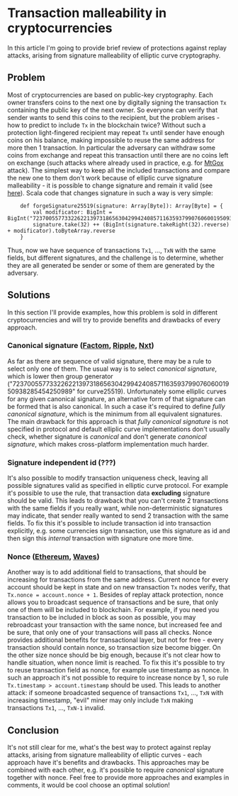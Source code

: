 # Transaction malleability in cryptocurrencies

In this article I'm going to provide brief review of protections against replay attacks, arising from signature malleability of elliptic curve cryptography.

## Problem

Most of cryptocurrencies are based on public-key cryptography.
Each owner transfers coins to the next one by digitally signing the transaction `Tx` containing the public key of the next owner.
So everyone can verify that sender wants to send this coins to the recipient, but the problem arises - how to predict to include `Tx` in the blockchain twice?
Without such a protection light-fingered recipient may repeat `Tx` until sender have enough coins on his balance, making impossible to reuse the same address for more then 1 transaction.
In particular the adversary can withdraw some coins from exchange and repeat this transaction until there are no coins left on exchange (such attacks where already used in practice, e.g. for [MtGox](https://arxiv.org/abs/1403.6676) attack).
The simplest way to keep all the included transactions and compare the new one to them don't work because of elliplic curve signature malleability - it is possible to change signature and remain it valid (see [here](http://crypto.stackexchange.com/a/14719)).
Scala code that changes signature in such a way is very simple:

```
    def forgeSignature25519(signature: Array[Byte]): Array[Byte] = {  
        val modificator: BigInt = BigInt("7237005577332262213973186563042994240857116359379907606001950938285454250989")  
        signature.take(32) ++ (BigInt(signature.takeRight(32).reverse) + modificator).toByteArray.reverse  
    }
```

Thus, now we have sequence of transactions `Tx1`, ..., `TxN` with the same fields, but different signatures, and the challenge is to determine, whether they are all generated be sender or some of them are generated by the adversary. 

## Solutions

In this section I'll provide examples, how this problem is sold in different cryptocurrencies and will try to provide benefits and drawbacks of every approach.

### Canonical signature ([Factom](https://www.factom.com/), [Ripple](https://wiki.ripple.com/Transaction_Malleability), [Nxt](https://nxt.org/))
As far as there are sequence of valid signature, there may be a rule to select only one of them.
The usual way is to select *canonical signature*, which is lower then group generator ("7237005577332262213973186563042994240857116359379907606001950938285454250989" for curve25519).
Unfortunately some elliplic curves for any given canonical signature, an alternative form of that signature can be formed that is also canonical.
In such a case it's required to define *fully canonical signature*, which is the minimum from all equivalent signatures.
The main drawback for this approach is that *fully canonical signature* is not specified in protocol and default elliplic curve implementations don't usually check, whether signature is *canonical* and don't generate *canonical signature*, which makes cross-platform implementation much harder.

### Signature independent id (???)
It's also possible to modify transaction uniqueness check, leaving all possible signatures valid as specified in elliptic curve protocol.
For example it's possible to use the rule, that transaction data **excluding** signature should be valid.
This leads to drawback that you can't create 2 transactions with the same fields if you really want, while non-deterministic signatures may indicate, that sender really wanted to send 2 transaction with the same fields.
To fix this it's possible to include transaction id into transaction explicitly, e.g. some currencies sign transaction, use this signature as id and then sign this *internal* transaction with signature one more time.

### Nonce ([Ethereum](https://www.ethereum.org/), [Waves](http://wavesplatform.com/))
Another way is to add additional field to transactions, that should be increasing for transactions from the same address.
Current nonce for every account should be kept in state and on new transaction `Tx` nodes verify, that `Tx.nonce = account.nonce + 1`.
Besides of replay attack protection, nonce allows you to broadcast sequence of transactions and be sure, that only one of them will be included to blockchain.
For example, if you need you transaction to be included in block as soon as possible, you may rebroadcast your transaction with the same nonce, but increased fee and be sure, that only one of your transactions will pass all checks.
Nonce provides additional benefits for transactional layer, but not for free - every transaction should contain nonce, so transaction size become bigger.
On the other size nonce should be big enough, because it's not clear how to handle situation, when nonce limit is reached.
To fix this it's possible to try to reuse transaction field as nonce, for example use timestamp as nonce.
In such an approach it's not possible to require to increase nonce by 1, so rule `Tx.timestamp > account.timestamp` should be used.
This leads to another attack: if someone broadcasted sequence of transactions `Tx1`, ..., `TxN` with increasing timestamp, "evil" miner may only include `TxN` making transactions `Tx1`, ..., `TxN-1` invalid.

## Conclusion

It's not still clear for me, what's the best way to protect against replay attacks, arising from signature malleability of elliptic curves - each approach have it's benefits and drawbacks.
This approaches may be combined with each other, e.g. it's possible to require *canonical* signature together with nonce.
Feel free to provide more approaches and examples in comments, it would be cool choose an optimal solution!


